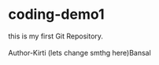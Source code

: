 # coding-demo1
this is my first Git Repository.<br><br>
Author-Kirti (lets change smthg here)Bansal
